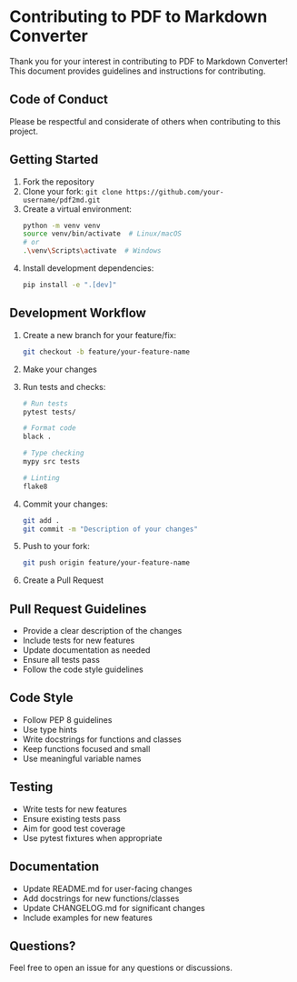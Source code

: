 # Contributing to PDF to Markdown Converter

Thank you for your interest in contributing to PDF to Markdown Converter! This document provides guidelines and instructions for contributing.

## Code of Conduct

Please be respectful and considerate of others when contributing to this project.

## Getting Started

1. Fork the repository
2. Clone your fork: `git clone https://github.com/your-username/pdf2md.git`
3. Create a virtual environment:
   ```bash
   python -m venv venv
   source venv/bin/activate  # Linux/macOS
   # or
   .\venv\Scripts\activate  # Windows
   ```
4. Install development dependencies:
   ```bash
   pip install -e ".[dev]"
   ```

## Development Workflow

1. Create a new branch for your feature/fix:
   ```bash
   git checkout -b feature/your-feature-name
   ```

2. Make your changes

3. Run tests and checks:
   ```bash
   # Run tests
   pytest tests/
   
   # Format code
   black .
   
   # Type checking
   mypy src tests
   
   # Linting
   flake8
   ```

4. Commit your changes:
   ```bash
   git add .
   git commit -m "Description of your changes"
   ```

5. Push to your fork:
   ```bash
   git push origin feature/your-feature-name
   ```

6. Create a Pull Request

## Pull Request Guidelines

- Provide a clear description of the changes
- Include tests for new features
- Update documentation as needed
- Ensure all tests pass
- Follow the code style guidelines

## Code Style

- Follow PEP 8 guidelines
- Use type hints
- Write docstrings for functions and classes
- Keep functions focused and small
- Use meaningful variable names

## Testing

- Write tests for new features
- Ensure existing tests pass
- Aim for good test coverage
- Use pytest fixtures when appropriate

## Documentation

- Update README.md for user-facing changes
- Add docstrings for new functions/classes
- Update CHANGELOG.md for significant changes
- Include examples for new features

## Questions?

Feel free to open an issue for any questions or discussions. 